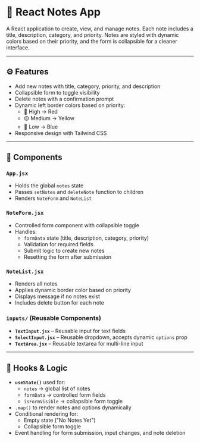 # 📝 React Notes App  
A React application to create, view, and manage notes. Each note includes a title, description, category, and priority. Notes are styled with dynamic colors based on their priority, and the form is collapsible for a cleaner interface.  

---

## ⚙️ Features  
- Add new notes with title, category, priority, and description  
- Collapsible form to toggle visibility  
- Delete notes with a confirmation prompt  
- Dynamic left border colors based on priority:  
  - 🔴 High → Red  
  - 🟡 Medium → Yellow  
  - 🔵 Low → Blue  
- Responsive design with Tailwind CSS  

---

## 🧩 Components  

### `App.jsx`  
- Holds the global `notes` state  
- Passes `setNotes` and `deleteNote` function to children  
- Renders `NoteForm` and `NoteList`  

### `NoteForm.jsx`  
- Controlled form component with collapsible toggle  
- Handles:  
  - `formData` state (title, description, category, priority)  
  - Validation for required fields  
  - Submit logic to create new notes  
  - Resetting the form after submission  

### `NoteList.jsx`  
- Renders all notes  
- Applies dynamic border color based on priority  
- Displays message if no notes exist  
- Includes delete button for each note  

### `inputs/` (Reusable Components)  
- **`TextInput.jsx`** – Reusable input for text fields  
- **`SelectInput.jsx`** – Reusable dropdown, accepts dynamic `options` prop  
- **`TextArea.jsx`** – Reusable textarea for multi-line input  

---

## 🧠 Hooks & Logic  
- **`useState()`** used for:  
  - `notes` → global list of notes  
  - `formData` → controlled form fields  
  - `isFormVisible` → collapsible form toggle  
- `.map()` to render notes and options dynamically  
- Conditional rendering for:  
  - Empty state ("No Notes Yet")  
  - Collapsible form toggle  
- Event handling for form submission, input changes, and note deletion  

